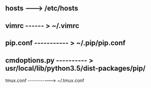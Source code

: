 hosts --->   /etc/hosts
------
vimrc   ------ > ~/.vimrc
--------
pip.conf  ----------- >  ~/.pip/pip.conf
------------

cmdoptions.py ---------- >    usr/local/lib/python3.5/dist-packages/pip/
---------
tmux.conf ----------->  ~/.tmux.conf
